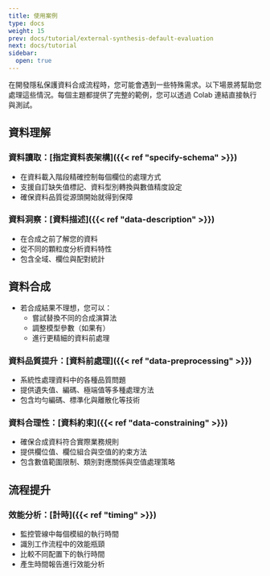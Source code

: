 ```yaml
---
title: 使用案例
type: docs
weight: 15
prev: docs/tutorial/external-synthesis-default-evaluation
next: docs/tutorial
sidebar:
  open: true
---
```



在開發隱私保護資料合成流程時，您可能會遇到一些特殊需求。以下場景將幫助您處理這些情況。每個主題都提供了完整的範例，您可以透過 Colab 連結直接執行與測試。

## **資料理解**

### **資料讀取：[指定資料表架構]({{< ref "specify-schema" >}})**

  - 在資料載入階段精確控制每個欄位的處理方式
  - 支援自訂缺失值標記、資料型別轉換與數值精度設定
  - 確保資料品質從源頭開始就得到保障

### **資料洞察：[資料描述]({{< ref "data-description" >}})**

  - 在合成之前了解您的資料
  - 從不同的顆粒度分析資料特性
  - 包含全域、欄位與配對統計

## **資料合成**

- 若合成結果不理想，您可以：
  - 嘗試替換不同的合成演算法
  - 調整模型參數（如果有）
  - 進行更精細的資料前處理

### **資料品質提升：[資料前處理]({{< ref "data-preprocessing" >}})**

  - 系統性處理資料中的各種品質問題
  - 提供遺失值、編碼、極端值等多種處理方法
  - 包含均勻編碼、標準化與離散化等技術

### **資料合理性：[資料約束]({{< ref "data-constraining" >}})**

  - 確保合成資料符合實際業務規則
  - 提供欄位值、欄位組合與空值的約束方法
  - 包含數值範圍限制、類別對應關係與空值處理策略

## **流程提升**

### **效能分析：[計時]({{< ref "timing" >}})**

  - 監控管線中每個模組的執行時間
  - 識別工作流程中的效能瓶頸
  - 比較不同配置下的執行時間
  - 產生時間報告進行效能分析